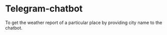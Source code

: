 # Telegram-chatbot
To get the weather report of a particular place by providing city name to the chatbot.
